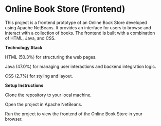 # Online Book Store (Frontend)

This project is a frontend prototype of an Online Book Store developed using Apache NetBeans. It provides an interface for users to browse and interact with a collection of books. The frontend is built with a combination of HTML, Java, and CSS.

**Technology Stack**

HTML (50.3%) for structuring the web pages.

Java (47.0%) for managing user interactions and backend integration logic.

CSS (2.7%) for styling and layout.

**Setup Instructions**

Clone the repository to your local machine.

Open the project in Apache NetBeans.

Run the project to view the frontend of the Online Book Store in your browser.
